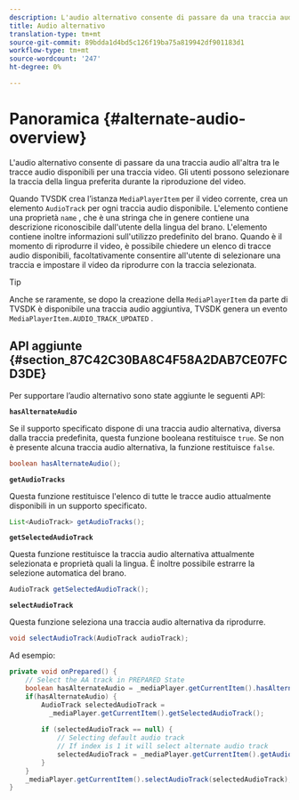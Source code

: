 ```yaml
---
description: L'audio alternativo consente di passare da una traccia audio all'altra tra le tracce audio disponibili per una traccia video. Gli utenti possono selezionare la traccia della lingua preferita durante la riproduzione del video.
title: Audio alternativo
translation-type: tm+mt
source-git-commit: 89bdda1d4bd5c126f19ba75a819942df901183d1
workflow-type: tm+mt
source-wordcount: '247'
ht-degree: 0%

---
```



# Panoramica {#alternate-audio-overview}

L&#39;audio alternativo consente di passare da una traccia audio all&#39;altra tra le tracce audio disponibili per una traccia video. Gli utenti possono selezionare la traccia della lingua preferita durante la riproduzione del video.

<!--<a id="section_E4F9DC28A2944BD08B4190A7F98A8365"></a>-->

Quando TVSDK crea l’istanza `MediaPlayerItem` per il video corrente, crea un elemento `AudioTrack` per ogni traccia audio disponibile. L&#39;elemento contiene una proprietà `name` , che è una stringa che in genere contiene una descrizione riconoscibile dall&#39;utente della lingua del brano. L&#39;elemento contiene inoltre informazioni sull&#39;utilizzo predefinito del brano. Quando è il momento di riprodurre il video, è possibile chiedere un elenco di tracce audio disponibili, facoltativamente consentire all&#39;utente di selezionare una traccia e impostare il video da riprodurre con la traccia selezionata.

>[!TIP]
>
>Anche se raramente, se dopo la creazione della `MediaPlayerItem` da parte di TVSDK è disponibile una traccia audio aggiuntiva, TVSDK genera un evento `MediaPlayerItem.AUDIO_TRACK_UPDATED` .

## API aggiunte {#section_87C42C30BA8C4F58A2DAB7CE07FCD3DE}

Per supportare l’audio alternativo sono state aggiunte le seguenti API:

**`hasAlternateAudio`**

Se il supporto specificato dispone di una traccia audio alternativa, diversa dalla traccia predefinita, questa funzione booleana restituisce `true`. Se non è presente alcuna traccia audio alternativa, la funzione restituisce `false`.

```java
boolean hasAlternateAudio();
```

**`getAudioTracks`**

Questa funzione restituisce l&#39;elenco di tutte le tracce audio attualmente disponibili in un supporto specificato.

```java
List<AudioTrack> getAudioTracks();
```

**`getSelectedAudioTrack`**

Questa funzione restituisce la traccia audio alternativa attualmente selezionata e proprietà quali la lingua. È inoltre possibile estrarre la selezione automatica del brano.

```java
AudioTrack getSelectedAudioTrack();
```

**`selectAudioTrack`**

Questa funzione seleziona una traccia audio alternativa da riprodurre.

```java
void selectAudioTrack(AudioTrack audioTrack);
```

Ad esempio:

```java
private void onPrepared() { 
    // Select the AA track in PREPARED State 
    boolean hasAlternateAudio = _mediaPlayer.getCurrentItem().hasAlternateAudio(); 
    if(hasAlternateAudio) { 
        AudioTrack selectedAudioTrack =  
          _mediaPlayer.getCurrentItem().getSelectedAudioTrack(); 
 
        if (selectedAudioTrack == null) {  
            // Selecting default audio track  
            // If index is 1 it will select alternate audio track  
            selectedAudioTrack = _mediaPlayer.getCurrentItem().getAudioTracks().get(0);  
        } 
    } 
    _mediaPlayer.getCurrentItem().selectAudioTrack(selectedAudioTrack); 
} 
```
